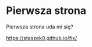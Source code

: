 <DOCTYPE html>
<html>
    <head>
      <title>
       Moja pierwsza strona  
      </title>
   </head>
<body>
<h1>
 Pierwsza strona 
</h1>
<p>
   Pierwsza strona uda mi się?
</p>
</body>
</html>

 https://staszek0.github.io/fix/
